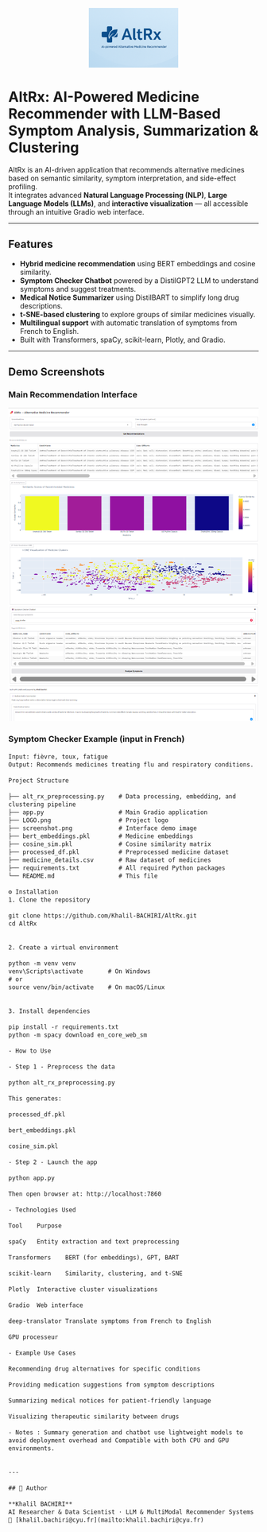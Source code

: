 <p align="center">
  <img src="LOGO.png" alt="AltRx Logo" width="180"/>
</p>

# AltRx: AI-Powered Medicine Recommender with LLM-Based Symptom Analysis, Summarization & Clustering

AltRx is an AI-driven application that recommends alternative medicines based on semantic similarity, symptom interpretation, and side-effect profiling.  
It integrates advanced **Natural Language Processing (NLP)**, **Large Language Models (LLMs)**, and **interactive visualization** — all accessible through an intuitive Gradio web interface.

---

## Features


- **Hybrid medicine recommendation** using BERT embeddings and cosine similarity.
- **Symptom Checker Chatbot** powered by a DistilGPT2 LLM to understand symptoms and suggest treatments.
- **Medical Notice Summarizer** using DistilBART to simplify long drug descriptions.
- **t-SNE-based clustering** to explore groups of similar medicines visually.
- **Multilingual support** with automatic translation of symptoms from French to English.
- Built with Transformers, spaCy, scikit-learn, Plotly, and Gradio.

---

## Demo Screenshots

### Main Recommendation Interface


![Screenshot](screenshot.png)

### Symptom Checker Example (input in French)
```text
Input: fièvre, toux, fatigue
Output: Recommends medicines treating flu and respiratory conditions.

Project Structure

├── alt_rx_preprocessing.py    # Data processing, embedding, and clustering pipeline
├── app.py                     # Main Gradio application
├── LOGO.png                   # Project logo
├── screenshot.png             # Interface demo image
├── bert_embeddings.pkl        # Medicine embeddings
├── cosine_sim.pkl             # Cosine similarity matrix
├── processed_df.pkl           # Preprocessed medicine dataset
├── medicine_details.csv       # Raw dataset of medicines
├── requirements.txt           # All required Python packages
└── README.md                  # This file

⚙️ Installation
1. Clone the repository

git clone https://github.com/Khalil-BACHIRI/AltRx.git
cd AltRx


2. Create a virtual environment

python -m venv venv
venv\Scripts\activate       # On Windows
# or
source venv/bin/activate    # On macOS/Linux


3. Install dependencies  

pip install -r requirements.txt  
python -m spacy download en_core_web_sm

- How to Use

- Step 1 - Preprocess the data

python alt_rx_preprocessing.py

This generates:

processed_df.pkl

bert_embeddings.pkl

cosine_sim.pkl

- Step 2 - Launch the app

python app.py

Then open browser at: http://localhost:7860

- Technologies Used

Tool	Purpose

spaCy	Entity extraction and text preprocessing

Transformers	BERT (for embeddings), GPT, BART

scikit-learn	Similarity, clustering, and t-SNE

Plotly	Interactive cluster visualizations

Gradio	Web interface

deep-translator	Translate symptoms from French to English

GPU processeur

- Example Use Cases

Recommending drug alternatives for specific conditions

Providing medication suggestions from symptom descriptions

Summarizing medical notices for patient-friendly language

Visualizing therapeutic similarity between drugs

- Notes : Summary generation and chatbot use lightweight models to avoid deployment overhead and Compatible with both CPU and GPU environments.


---

## 👤 Author

**Khalil BACHIRI**  
AI Researcher & Data Scientist · LLM & MultiModal Recommender Systems  
📧 [khalil.bachiri@cyu.fr](mailto:khalil.bachiri@cyu.fr)
